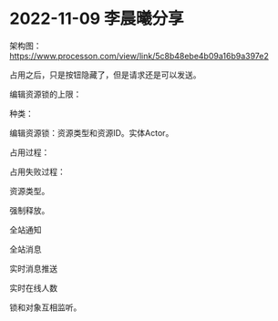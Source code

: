 # 2022-11-09 李晨曦分享 

架构图：https://www.processon.com/view/link/5c8b48ebe4b09a16b9a397e2

占用之后，只是按钮隐藏了，但是请求还是可以发送。

编辑资源锁的上限：

种类：

编辑资源锁：资源类型和资源ID。实体Actor。

占用过程：

占用失败过程：

资源类型。

强制释放。


全站通知

全站消息

实时消息推送

实时在线人数


锁和对象互相监听。
